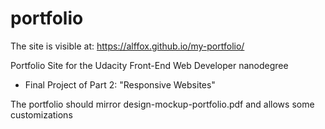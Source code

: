 # portfolio

The site is visible at: https://alffox.github.io/my-portfolio/

Portfolio Site for the Udacity Front-End Web Developer nanodegree

- Final Project of Part 2: "Responsive Websites"

The portfolio should mirror design-mockup-portfolio.pdf and allows some customizations
